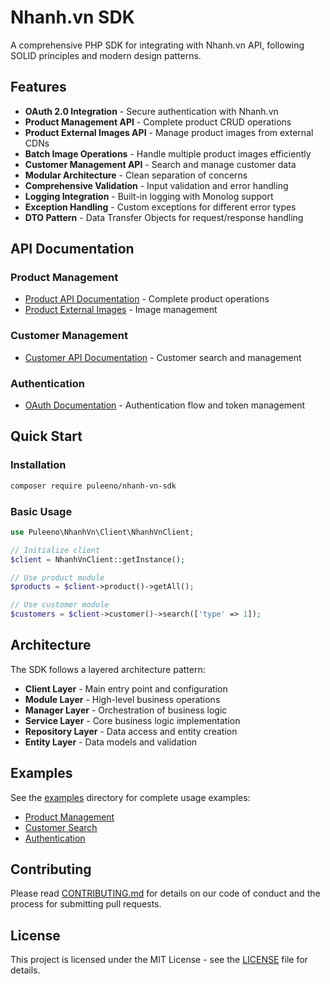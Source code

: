 # Nhanh.vn SDK

A comprehensive PHP SDK for integrating with Nhanh.vn API, following SOLID principles and modern design patterns.

## Features

- **OAuth 2.0 Integration** - Secure authentication with Nhanh.vn
- **Product Management API** - Complete product CRUD operations
- **Product External Images API** - Manage product images from external CDNs
- **Batch Image Operations** - Handle multiple product images efficiently
- **Customer Management API** - Search and manage customer data
- **Modular Architecture** - Clean separation of concerns
- **Comprehensive Validation** - Input validation and error handling
- **Logging Integration** - Built-in logging with Monolog support
- **Exception Handling** - Custom exceptions for different error types
- **DTO Pattern** - Data Transfer Objects for request/response handling

## API Documentation

### Product Management
- [Product API Documentation](api/product.md) - Complete product operations
- [Product External Images](api/product.md#product-external-images) - Image management

### Customer Management
- [Customer API Documentation](api/customer.md) - Customer search and management

### Authentication
- [OAuth Documentation](api/oauth.md) - Authentication flow and token management

## Quick Start

### Installation

```bash
composer require puleeno/nhanh-vn-sdk
```

### Basic Usage

```php
use Puleeno\NhanhVn\Client\NhanhVnClient;

// Initialize client
$client = NhanhVnClient::getInstance();

// Use product module
$products = $client->product()->getAll();

// Use customer module
$customers = $client->customer()->search(['type' => 1]);
```

## Architecture

The SDK follows a layered architecture pattern:

- **Client Layer** - Main entry point and configuration
- **Module Layer** - High-level business operations
- **Manager Layer** - Orchestration of business logic
- **Service Layer** - Core business logic implementation
- **Repository Layer** - Data access and entity creation
- **Entity Layer** - Data models and validation

## Examples

See the [examples](examples/) directory for complete usage examples:

- [Product Management](examples/public/)
- [Customer Search](examples/public/search_customers.php)
- [Authentication](examples/public/)

## Contributing

Please read [CONTRIBUTING.md](CONTRIBUTING.md) for details on our code of conduct and the process for submitting pull requests.

## License

This project is licensed under the MIT License - see the [LICENSE](LICENSE) file for details.
